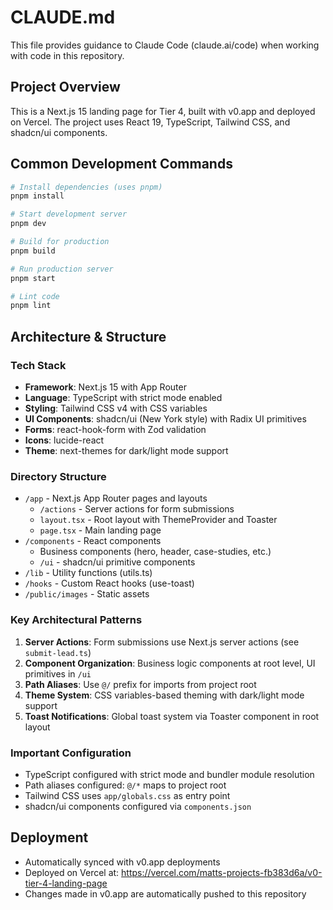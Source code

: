 # CLAUDE.md

This file provides guidance to Claude Code (claude.ai/code) when working with code in this repository.

## Project Overview
This is a Next.js 15 landing page for Tier 4, built with v0.app and deployed on Vercel. The project uses React 19, TypeScript, Tailwind CSS, and shadcn/ui components.

## Common Development Commands

```bash
# Install dependencies (uses pnpm)
pnpm install

# Start development server
pnpm dev

# Build for production
pnpm build

# Run production server
pnpm start

# Lint code
pnpm lint
```

## Architecture & Structure

### Tech Stack
- **Framework**: Next.js 15 with App Router
- **Language**: TypeScript with strict mode enabled
- **Styling**: Tailwind CSS v4 with CSS variables
- **UI Components**: shadcn/ui (New York style) with Radix UI primitives
- **Forms**: react-hook-form with Zod validation
- **Icons**: lucide-react
- **Theme**: next-themes for dark/light mode support

### Directory Structure
- `/app` - Next.js App Router pages and layouts
  - `/actions` - Server actions for form submissions
  - `layout.tsx` - Root layout with ThemeProvider and Toaster
  - `page.tsx` - Main landing page
- `/components` - React components
  - Business components (hero, header, case-studies, etc.)
  - `/ui` - shadcn/ui primitive components
- `/lib` - Utility functions (utils.ts)
- `/hooks` - Custom React hooks (use-toast)
- `/public/images` - Static assets

### Key Architectural Patterns
1. **Server Actions**: Form submissions use Next.js server actions (see `submit-lead.ts`)
2. **Component Organization**: Business logic components at root level, UI primitives in `/ui`
3. **Path Aliases**: Use `@/` prefix for imports from project root
4. **Theme System**: CSS variables-based theming with dark/light mode support
5. **Toast Notifications**: Global toast system via Toaster component in root layout

### Important Configuration
- TypeScript configured with strict mode and bundler module resolution
- Path aliases configured: `@/*` maps to project root
- Tailwind CSS uses `app/globals.css` as entry point
- shadcn/ui components configured via `components.json`

## Deployment
- Automatically synced with v0.app deployments
- Deployed on Vercel at: https://vercel.com/matts-projects-fb383d6a/v0-tier-4-landing-page
- Changes made in v0.app are automatically pushed to this repository